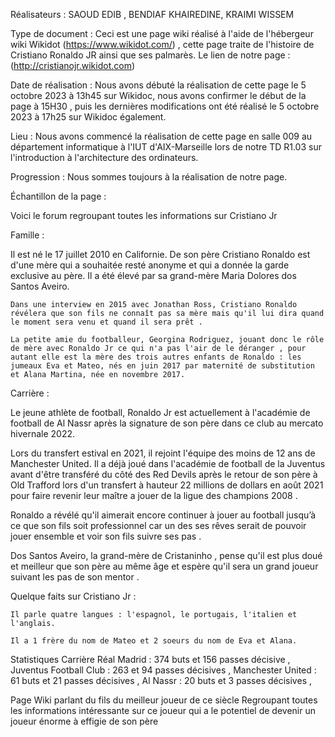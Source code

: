Réalisateurs :  SAOUD EDIB , BENDIAF KHAIREDINE, KRAIMI WISSEM

Type de document : Ceci est une page wiki réalisé à l'aide de l'hébergeur wiki Wikidot (https://www.wikidot.com/) , cette page traite de l'histoire de Cristiano Ronaldo JR ainsi que ses palmarès. Le lien de notre page : (http://cristianojr.wikidot.com)

Date de réalisation : Nous avons débuté la réalisation de cette page le 5 octobre 2023 à 13h45 sur Wikidoc, nous avons confirmer le début de la page à 15H30 , puis les dernières modifications ont été réalisé le 5 octobre  2023 à 17h25  sur Wikidoc également.

Lieu : Nous avons commencé la réalisation de cette page en salle 009 au département informatique à l'IUT d'AIX-Marseille lors de notre TD R1.03 sur l'introduction à l'architecture des ordinateurs.

Progression : Nous sommes toujours à la réalisation de notre page.

Échantillon de la page : 

Voici le forum regroupant toutes les informations sur Cristiano Jr

Famille :

Il est né le 17 juillet 2010 en Californie. De son père Cristiano Ronaldo est d'une mère qui a souhaitée resté anonyme et qui a donnée la garde exclusive au père. Il a été élevé par sa grand-mère Maria Dolores dos Santos Aveiro.

    Dans une interview en 2015 avec Jonathan Ross, Cristiano Ronaldo révélera que son fils ne connaît pas sa mère mais qu'il lui dira quand le moment sera venu et quand il sera prêt .

    La petite amie du footballeur, Georgina Rodriguez, jouant donc le rôle de mère avec Ronaldo Jr ce qui n'a pas l'air de le déranger , pour autant elle est la mère des trois autres enfants de Ronaldo : les jumeaux Eva et Mateo, nés en juin 2017 par maternité de substitution et Alana Martina, née en novembre 2017.

Carrière :

 Le jeune athlète de football, Ronaldo Jr est actuellement à l'académie de football de Al Nassr après la signature de son père dans ce club au mercato hivernale 2022.

 Lors du transfert estival en 2021, il rejoint l'équipe des moins de 12 ans de Manchester United. Il a déjà joué dans l'académie de football de la Juventus avant d'être transféré du côté des Red Devils après le retour de son père à Old Trafford lors d'un transfert à hauteur 22 millions de dollars en août 2021 pour faire revenir leur maître a jouer de la ligue des champions 2008 .

 Ronaldo a révélé qu'il aimerait encore continuer à jouer au football jusqu’à ce que son fils soit professionnel car un des ses rêves serait de pouvoir jouer ensemble et voir son fils suivre ses pas .

 Dos Santos Aveiro, la grand-mère de Cristaninho , pense qu'il est plus doué et meilleur que son père au même âge et espère qu'il sera un grand joueur suivant les pas de son mentor . 

Quelque faits sur Cristiano Jr :

    Il parle quatre langues : l'espagnol, le portugais, l'italien et l'anglais.

    Il a 1 frère du nom de Mateo et 2 soeurs du nom de Eva et Alana.


Statistiques Carrière 
Réal Madrid : 374 buts et 156 passes décisive ,
Juventus Football Club : 263 et 94 passes décisives ,
Manchester United : 61 buts et 21 passes décisives ,
Al Nassr : 20 buts et 3 passes décisives ,


Page Wiki parlant du fils du meilleur joueur de ce siècle
Regroupant toutes les informations intéressante sur ce joueur qui a le potentiel de devenir un joueur énorme à effigie de son père
	
